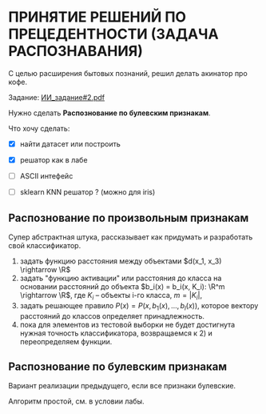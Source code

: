 # ПРИНЯТИЕ РЕШЕНИЙ ПО ПРЕЦЕДЕНТНОСТИ (ЗАДАЧА РАСПОЗНАВАНИЯ)

С целью расширения бытовых познаний, решил делать акинатор про кофе.

Задание: [ИИ_задание#2.pdf](https://drive.google.com/drive/folders/1KI9peDWk-RDMXwyCGJ110MJRmmMsuzOj)


Нужно сделать **Распознование по булевским признакам**. 

Что хочу сделать:

- [x] найти датасет или построить
- [x] решатор как в лабе
- [ ] ASCII интефейс
- [ ] sklearn KNN решатор ? (можно для iris)


## Распознование по произвольным признакам

Супер абстрактная штука, рассказывает как придумать и разработать свой классификатор.

1) задать функцию расстояния между объектами $d(x_1, x_3) \rightarrow \R$
2) задать "функцию активации" или расстояния до класса на основании расстояний до объекта $b_i(x) = b_i(x, K_i): \R^m \rightarrow \R$, где $K_i$ – объекты i-го класса, $m = |K_i|$, 
3) задать решающее правило $P(x) = P(x, b_1(x), ... , b_l(x))$, которое вектору расстояний до классов определяет принадлежность.
4) пока для элементов из тестовой выборки не будет достигнута нужная точность классификатора, возвращаемся к 2) и переопределяем функции.

## Распознование по булевским признакам

Вариант реализации предыдущего, если все признаки булевские. 

Алгоритм простой, см. в условии лабы.




